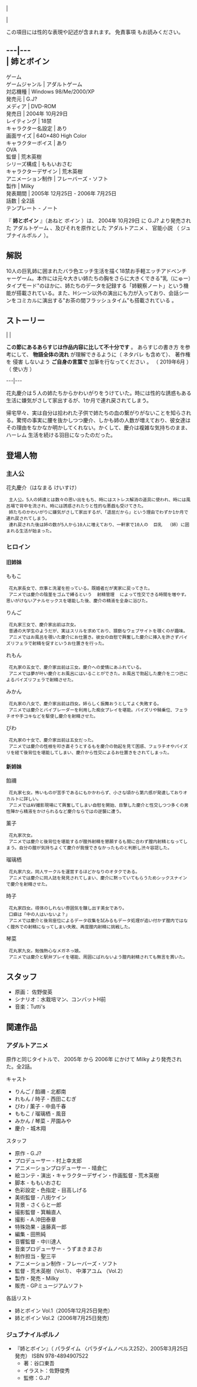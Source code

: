 |

|

この項目には性的な表現や記述が含まれます。  免責事項  もお読みください。  
  
---|---  
|  姉とボイン  
---  
ゲーム  
ゲームジャンル  |  アダルトゲーム   
対応機種  |  Windows 98/Me/2000/XP   
発売元  |  G.J?   
メディア  |  DVD-ROM   
発売日  |  2004年  10月29日   
レイティング  |  18禁   
キャラクター名設定  |  あり   
画面サイズ  |  640×480 High Color   
キャラクターボイス  |  あり   
OVA  
監督  |  荒木英樹   
シリーズ構成  |  ももいおさむ   
キャラクターデザイン  |  荒木英樹   
アニメーション制作  |  フレーバーズ・ソフト   
製作  |  Milky   
発表期間  |  2005年  12月25日  \-  2006年  7月25日   
話数  |  全2話   
テンプレート  \-  ノート  
  
『 **姉とボイン** 』（あねと  ボイン  ）は、  2004年  10月29日  に  G.J?  より発売された  アダルトゲーム
、及びそれを原作とした  アダルトアニメ  、  官能小説  （  ジュブナイルポルノ  ）。

##  解説  

10人の巨乳姉に囲まれたバラ色エッチ生活を描く18禁お手軽エッチアドベンチャーゲーム。本作には元々大きい姉たちの胸をさらに大きくできる"乳（にゅー）タイプモード"のほかに、姉たちのデータを記録する「姉観察ノート」という機能が搭載されている。また、Hシーン以外の演出にも力が入っており、会話シーンをコミカルに演出する"お茶の間フラッシュタイム"も搭載されている
  。

##  ストーリー  

|  | 

**この節にあるあらすじは作品内容に比して不十分です** 。  あらすじの書き方  を参考にして、 **物語全体の流れ** が理解できるように（  ネタバレ
も含めて）、  著作権  を  侵害  しないよう **ご自身の言葉で** 加筆を行なってください  。  （  2019年6月  ）（  使い方  ）  
  
---|---  
  
花丸慶介は５人の姉たちからかわいがりをうけていた。時には性的な誘惑もある生活に嫌気がさして家出するが、1か月で連れ戻されてしまう。

帰宅早々、実は自分は拾われた子供で姉たちの血の繋がりがないことを知らされる。驚愕の事実に腰を抜かしつつ慶介、しかも姉の人数が増えており、彼女達はその理由をなかなか明かしてくれない。かくして、慶介は複雑な気持ちのまま、
ハーレム  生活を続ける羽目になったのだった。

##  登場人物  

###  主人公  

花丸慶介（はなまる けいすけ）

     主人公。5人の姉達とは数々の思い出をもち、時にはストレス解消の道具に使われ、時には風呂場で背中を流され、時には誘惑されたりと性的な悪戯も受けてきた。 
     姉たちのかわいがりに嫌気がさして家出するが、「退屈だから」という理由でわずか1か月で連れ戻されてしまう。 
     連れ戻された後は姉の数が5人から10人に増えており、一軒家で10人の  巨乳  （姉）に囲まれる生活が始まった。 

###  ヒロイン  

####  旧姉妹  

ももこ

     花丸家長女で、炊事と洗濯を担っている。既婚者だが実家に戻ってきた。 
     アニメでは慶介の陰茎をゴムで縛るという  射精管理  によって性交できる時間を増やす。思いがけないアナルセックスを堪能した後、慶介の精液を全身に浴びた。 
りんご

     花丸家三女で、慶介家出前は次女。 
     普通の大学生のようだが、実はスリルを求めており、猥褻なウェブサイトを覗くのが趣味。 
     アニメではお風呂を覗いた慶介にお仕置き。彼女の自慰で興奮した慶介に挿入を許さずパイズリフェラで射精を促すというお仕置きを行った。 
れもん

     花丸家の五女で、慶介家出前は三女。慶介への愛情にあふれている。 
     アニメでは夢が叶い慶介とお風呂にはいることができた。お風呂で勃起した慶介を二つ巴によるパイズリフェラで射精させた。 
みかん

     花丸家の八女で、慶介家出前は四女。姉らしく振舞おうとしてよく失敗する。 
     アニメでは慶介とバイブレーダーを利用した痴女プレイを堪能。パイズリや騎乗位、フェラチオや手コキなどを駆使し慶介を射精させた。 
びわ

     花丸家の十女で、慶介家出前は五女だった。 
     アニメでは慶介の性根を叩き直そうとするもを慶介の勃起を見て困惑、フェラチオやパイズリを経て後背位を堪能してしまい、慶介から性交によるお仕置きをされてしまった。 

####  新姉妹  

餡禰

     花丸家七女。怖いものが苦手であるにもかかわらず、小さな頃から第六感が発達しておりオカルトに詳しい。 
     アニメではAV撮影現場にて興奮してしまい自慰を開始、目撃した慶介と性交しつつ多くの男性陣から精液をかけられるなど慶介ならではの逆襲に遭う。 
薰子

     花丸家次女。 
     アニメでは慶介と後背位を堪能するが膣外射精を懇願するも間に合わず膣内射精となってしまう。自分の膣が気持ちよくて慶介が我慢できなかったものと判断し渋々容認した。 
瑠璃栖

     花丸家六女。同人サークルを運営するほどかなりのオタクである。 
     アニメでは慶介に同人誌を発見されてしまい、慶介に黙っていてもらうためシックスナインで慶介を射精させた。 
時子

     花丸家四女。得体のしれない雰囲気を醸し出す美女であり。 
     口癖は「中の人はいないよ？」 
     アニメでは慶介と後背座位によるデータ収集を試みるもデータ処理が追い付かず膣内ではなく膣外での射精になってしまい失敗、再度膣内射精に挑戦した。 
琴菜

     花丸家九女。勉強熱心なメガネっ娘。 
     アニメでは慶介と駅弁プレイを堪能、周囲にばれないよう膣内射精されても無言を貫いた。 

##  スタッフ  

  * 原画：  佐野俊英 
  * シナリオ：水栽培マン、コンバットH前 
  * 音楽：Tutti's 

##  関連作品  

###  アダルトアニメ  

原作と同じタイトルで、  2005年  から  2006年  にかけて  Milky  より発売された。全2話。

キャスト

    

  * りんご / 餡禰 -  北都南 
  * れもん / 時子 -  西田こむぎ 
  * びわ / 薰子 - 中島千春 
  * ももこ / 瑠璃栖 -  風音 
  * みかん / 琴菜 -  芹園みや 
  * 慶介 - 城木翔 

スタッフ

    

  * 原作 - G.J? 
  * プロデューサー - 村上幸太郎 
  * アニメーションプロデューサー - 晴倉仁 
  * 絵コンテ・演出・キャラクターデザイン・作画監督 -  荒木英樹 
  * 脚本 - ももいおさむ 
  * 色彩設定・色指定 - 目高しげる 
  * 美術監督 - 八街ケイン 
  * 背景 - さくらと一郎 
  * 撮影監督 - 箕輪直人 
  * 撮影 - A.沖田泰章 
  * 特殊効果 - 遠藤真一郎 
  * 編集 - 田熊純 
  * 音響監督 - 中川達人 
  * 音楽プロデューサー - うずまきまさお 
  * 制作担当 - 聖三平 
  * アニメーション制作 -  フレーバーズ・ソフト 
  * 監督 - 荒木英樹（Vol.1）、  中澤アユム  （Vol.2） 
  * 製作・発売 -  Milky 
  * 販売 -  GPミュージアムソフト 

各話リスト

    

  * 姉とボイン Vol.1（2005年12月25日発売） 
  * 姉とボイン Vol.2（2006年7月25日発売） 

###  ジュブナイルポルノ  

  * 『姉とボイン』（  パラダイム  〈パラダイムノベルス252〉、2005年3月25日発売）  ISBN 978-4894907522 
    * 著：谷口東吾 
    * イラスト：佐野俊秀 
    * 監修：G.J? 

